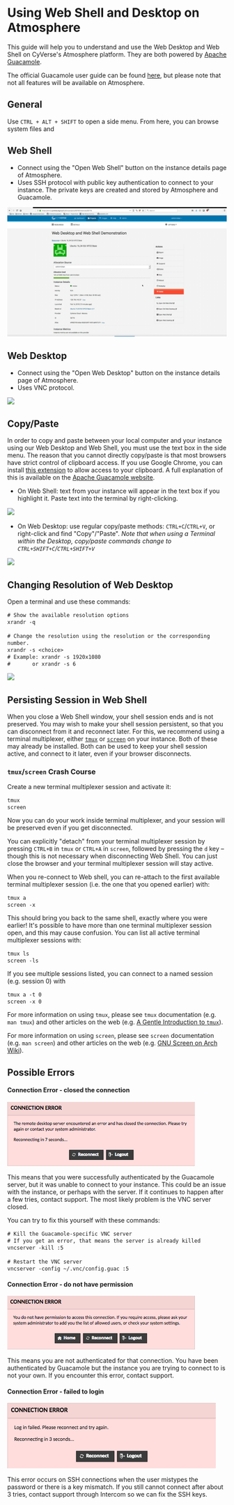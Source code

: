 # Using Web Shell and Desktop on Atmosphere

This guide will help you to understand and use the Web Desktop and Web Shell on CyVerse's Atmosphere platform. They are both powered by [Apache Guacamole](https://guacamole.apache.org/).

The official Guacamole user guide can be found [here](https://guacamole.apache.org/doc/gug/users-guide.html), but please note that not all features will be available on Atmosphere.

## General

Use `CTRL + ALT + SHIFT` to open a side menu. From here, you can browse system files and


## Web Shell

- Connect using the "Open Web Shell" button on the instance details page of Atmosphere.
- Uses SSH protocol with public key authentication to connect to your instance. The private keys are created and stored by Atmosphere and Guacamole.

![](./media/guac_open_shell.gif)

## Web Desktop

- Connect using the "Open Web Desktop" button on the instance details page of Atmosphere.
- Uses VNC protocol.

![](./media/guac_open_desktop.gif)

## Copy/Paste

In order to copy and paste between your local computer and your instance using our Web Desktop and Web Shell, you must use the text box in the side menu. The reason that you cannot directly copy/paste is that most browsers have strict control of clipboard access. If you use Google Chrome, you can install [this extension](https://chrome.google.com/webstore/detail/clipboard-permission-mana/ipbhneeanpgkaleihlknhjiaamobkceh) to allow access to your clipboard. A full explanation of this is available on the [Apache Guacamole website](https://guacamole.apache.org/faq/#clipboard).

- On Web Shell: text from your instance will appear in the text box if you highlight it. Paste text into the terminal by right-clicking.

![](./media/guac_shell_copypaste.gif)

- On Web Desktop: use regular copy/paste methods: `CTRL+C`/`CTRL+V`, or right-click and find "Copy"/"Paste". _Note that when using a Terminal within the Desktop, copy/paste commands change to `CTRL+SHIFT+C`/`CTRL+SHIFT+V`_

![](./media/guac_desktop_copypaste.gif)


## Changing Resolution of Web Desktop

Open a terminal and use these commands:
```
# Show the available resolution options
xrandr -q

# Change the resolution using the resolution or the corresponding number.
xrandr -s <choice>
# Example: xrandr -s 1920x1080
#       or xrandr -s 6
```

![](./media/guac_change_resolution.gif)


## Persisting Session in Web Shell

When you close a Web Shell window, your shell session ends and is not preserved. You may wish to make your shell session persistent, so that you can disconnect from it and reconnect later. For this, we recommend using a terminal multiplexer, either [`tmux`](https://en.wikipedia.org/wiki/Tmux) or [`screen`](https://en.wikipedia.org/wiki/GNU_Screen) on your instance. Both of these may already be installed. Both can be used to keep your shell session active, and connect to it later, even if your browser disconnects.


### `tmux`/`screen` Crash Course

Create a new terminal multiplexer session and activate it:
```
tmux
screen
```

Now you can do your work inside terminal multiplexer, and your session will be preserved even if you get disconnected.

You can explicitly "detach" from your terminal multiplexer session by pressing `CTRL+B` in `tmux` or `CTRL+A` in `screen`, followed by pressing the `d` key – though this is not necessary when disconnecting Web Shell. You can just close the browser and your terminal multiplexer session will stay active.

When you re-connect to Web shell, you can re-attach to the first available terminal multiplexer session (i.e. the one that you opened earlier) with:
```
tmux a
screen -x
```

This should bring you back to the same shell, exactly where you were earlier! It's possible to have more than one terminal multiplexer session open, and this may cause confusion. You can list all active terminal multiplexer sessions with:
```
tmux ls
screen -ls
```

If you see multiple sessions listed, you can connect to a named session (e.g. session 0) with
```
tmux a -t 0
screen -x 0
```

For more information on using `tmux`, please see `tmux` documentation (e.g. `man tmux`) and other articles on the web (e.g. [A Gentle Introduction to `tmux`](https://hackernoon.com/a-gentle-introduction-to-tmux-8d784c404340)).

For more information on using `screen`, please see `screen` documentation (e.g. `man screen`) and other articles on the web (e.g. [GNU Screen on Arch Wiki](https://wiki.archlinux.org/index.php/GNU_Screen)).


## Possible Errors

#### Connection Error - closed the connection

![](./media/guac_connection_error.png)

This means that you were successfully authenticated by the Guacamole server, but it was unable to connect to your instance. This could be an issue with the instance, or perhaps with the server. If it continues to happen after a few tries, contact support. The most likely problem is the VNC server closed.

You can try to fix this yourself with these commands:
```
# Kill the Guacamole-specific VNC server
# If you get an error, that means the server is already killed
vncserver -kill :5

# Restart the VNC server
vncserver -config ~/.vnc/config.guac :5
```


#### Connection Error - do not have permission

![](./media/guac_perm_err.png)

This means you are not authenticated for that connection. You have been authenticated by Guacamole but the instance you are trying to connect to is not your own. If you encounter this error, contact support.


#### Connection Error -  failed to login

![](./media/guac_login_fail.png)

This error occurs on SSH connections when the user mistypes the password or there is a key mismatch. If you still cannot connect after about 3 tries, contact support through Intercom so we can fix the SSH keys.
